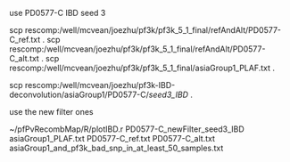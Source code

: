 use PD0577-C IBD seed 3

scp rescomp:/well/mcvean/joezhu/pf3k/pf3k_5_1_final/refAndAlt/PD0577-C_ref.txt .
scp rescomp:/well/mcvean/joezhu/pf3k/pf3k_5_1_final/refAndAlt/PD0577-C_alt.txt .
scp rescomp:/well/mcvean/joezhu/pf3k/pf3k_5_1_final/asiaGroup1_PLAF.txt .

scp rescomp:/well/mcvean/joezhu/pf3k-IBD-deconvolution/asiaGroup1/PD0577-C/*seed3_IBD* .

use the new filter ones

~/pfPvRecombMap/R/plotIBD.r PD0577-C_newFilter_seed3_IBD  asiaGroup1_PLAF.txt PD0577-C_ref.txt PD0577-C_alt.txt asiaGroup1_and_pf3k_bad_snp_in_at_least_50_samples.txt
